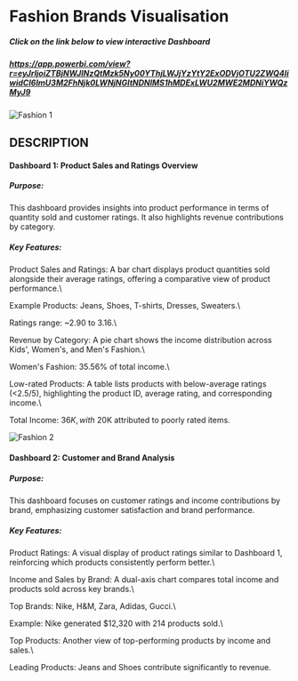 # Fashion Brands Visualisation

##### Click on the link below to view interactive Dashboard

##### https://app.powerbi.com/view?r=eyJrIjoiZTBjNWJlNzQtMzk5Ny00YThjLWJjYzYtY2ExODVjOTU2ZWQ4IiwidCI6ImU3M2FhNjk0LWNjNGItNDNlMS1hMDExLWU2MWE2MDNiYWQzMyJ9


![Fashion 1](https://github.com/user-attachments/assets/79fcddf5-c71c-4669-96aa-4dac4a2781f2)

## DESCRIPTION

#### Dashboard 1: Product Sales and Ratings Overview

##### Purpose:
This dashboard provides insights into product performance in terms of quantity sold and customer ratings. It also highlights revenue contributions by category.

##### Key Features:

Product Sales and Ratings: A bar chart displays product quantities sold alongside their average ratings, offering a comparative view of product performance.\

Example Products: Jeans, Shoes, T-shirts, Dresses, Sweaters.\

Ratings range: ~2.90 to 3.16.\

Revenue by Category: A pie chart shows the income distribution across Kids', Women's, and Men's Fashion.\

Women's Fashion: 35.56% of total income.\

Low-rated Products: A table lists products with below-average ratings (<2.5/5), highlighting the product ID, average rating, and corresponding income.\

Total Income: $36K, with ~$20K attributed to poorly rated items.


![Fashion 2](https://github.com/user-attachments/assets/8c62a8b1-ebaf-4e41-8371-3822e2bac5d4)

#### Dashboard 2: Customer and Brand Analysis

##### Purpose:
This dashboard focuses on customer ratings and income contributions by brand, emphasizing customer satisfaction and brand performance.

##### Key Features:

Product Ratings: A visual display of product ratings similar to Dashboard 1, reinforcing which products consistently perform better.\

Income and Sales by Brand: A dual-axis chart compares total income and products sold across key brands.\

Top Brands: Nike, H&M, Zara, Adidas, Gucci.\

Example: Nike generated $12,320 with 214 products sold.\

Top Products: Another view of top-performing products by income and sales.\

Leading Products: Jeans and Shoes contribute significantly to revenue.
